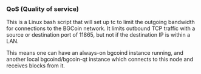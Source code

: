 ### QoS (Quality of service) ###

This is a Linux bash script that will set up tc to limit the outgoing bandwidth for connections to the BGCoin network. It limits outbound TCP traffic with a source or destination port of 11865, but not if the destination IP is within a LAN.

This means one can have an always-on bgcoind instance running, and another local bgcoind/bgcoin-qt instance which connects to this node and receives blocks from it.
